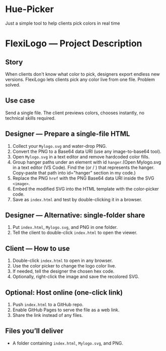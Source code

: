 # Hue-Picker
Just a simple tool to help clients pick colors in real time
# FlexiLogo — Project Description

## Story

When clients don't know what color to pick, designers export endless new versions.
FlexiLogo lets clients pick any color live from one file. Problem solved.

## Use case

Send a single file. The client previews colors, chooses instantly, no technical skills required.

## Designer — Prepare a single-file HTML

1. Collect your `Mylogo.svg` and water-drop PNG.
2. Convert the PNG to a Base64 data URI (use any image-to-base64 tool).
3. Open `Mylogo.svg` in a text editor and remove hardcoded color fills.
4. Group hanger paths under an element with id `hanger`.(Open Mylogo.svg in a text editor (VS Code).
    Find the <path> (or <g> / <line>) that represents the hanger.
    Copy-paste that path into id="hanger" section in my code.)
5. Replace the PNG `href` with the PNG Base64 data URI inside the SVG `<image>`.
6. Embed the modified SVG into the HTML template with the color-picker code.
7. Save as `index.html` and test by double-clicking it in a browser.

## Designer — Alternative: single-folder share

1. Put `index.html`, `Mylogo.svg`, and PNG in one folder.
2. Tell the client to double-click `index.html` to open the viewer.

## Client — How to use

1. Double-click `index.html` to open in any browser.
2. Use the color picker to change the logo color live.
3. If needed, tell the designer the chosen hex code.
4. Optionally, right-click the image and save the recolored SVG.

## Optional: Host online (one-click link)

1. Push `index.html` to a GitHub repo.
2. Enable GitHub Pages to serve the file as a web link.
3. Share the link instead of any files.

## Files you’ll deliver

* A folder containing `index.html`, `Mylogo.svg`, and PNG.

